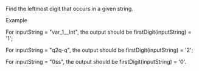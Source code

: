 Find the leftmost digit that occurs in a given string.

Example

For inputString = "var_1__Int", the output should be
firstDigit(inputString) = '1';

For inputString = "q2q-q", the output should be
firstDigit(inputString) = '2';

For inputString = "0ss", the output should be
firstDigit(inputString) = '0'.
